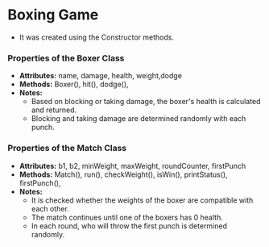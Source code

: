 # Boxing Game

* It was created using the Constructor methods.

### Properties of the Boxer Class
* **Attributes:** name, damage, health, weight,dodge
* **Methods:** Boxer(), hit(), dodge(),
* **Notes:** 
  * Based on blocking or taking damage, the boxer's health is calculated and returned.
  * Blocking and taking damage are determined randomly with each punch.

### Properties of the Match Class
* **Attributes:** b1, b2, minWeight, maxWeight, roundCounter, firstPunch
* **Methods:** Match(), run(), checkWeight(), isWin(), printStatus(), firstPunch(),
* **Notes:** 
  * It is checked whether the weights of the boxer are compatible with each other.
  * The match continues until one of the boxers has 0 health.
  * In each round, who will throw the first punch is determined randomly.